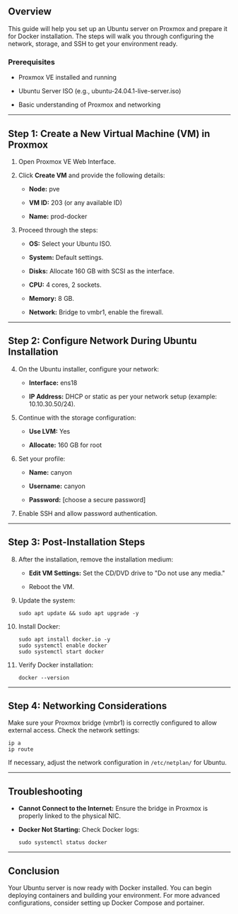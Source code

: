 ## Overview

This guide will help you set up an Ubuntu server on Proxmox and prepare it for Docker installation. The steps will walk you through configuring the network, storage, and SSH to get your environment ready.

### Prerequisites

- Proxmox VE installed and running
    
- Ubuntu Server ISO (e.g., ubuntu-24.04.1-live-server.iso)
    
- Basic understanding of Proxmox and networking
    

---

## Step 1: Create a New Virtual Machine (VM) in Proxmox

1. Open Proxmox VE Web Interface.
    
2. Click **Create VM** and provide the following details:
    
    - **Node:** pve
        
    - **VM ID:** 203 (or any available ID)
        
    - **Name:** prod-docker
        
3. Proceed through the steps:
    
    - **OS:** Select your Ubuntu ISO.
        
    - **System:** Default settings.
        
    - **Disks:** Allocate 160 GB with SCSI as the interface.
        
    - **CPU:** 4 cores, 2 sockets.
        
    - **Memory:** 8 GB.
        
    - **Network:** Bridge to vmbr1, enable the firewall.
        

---

## Step 2: Configure Network During Ubuntu Installation

4. On the Ubuntu installer, configure your network:
    
    - **Interface:** ens18
        
    - **IP Address:** DHCP or static as per your network setup (example: 10.10.30.50/24).
        
5. Continue with the storage configuration:
    
    - **Use LVM:** Yes
        
    - **Allocate:** 160 GB for root
        
6. Set your profile:
    
    - **Name:** canyon
        
    - **Username:** canyon
        
    - **Password:** [choose a secure password]
        
7. Enable SSH and allow password authentication.
    

---

## Step 3: Post-Installation Steps

8. After the installation, remove the installation medium:
    
    - **Edit VM Settings:** Set the CD/DVD drive to "Do not use any media."
        
    - Reboot the VM.
        
9. Update the system:
    
    ```
    sudo apt update && sudo apt upgrade -y
    ```
    
10. Install Docker:
    
    ```
    sudo apt install docker.io -y
    sudo systemctl enable docker
    sudo systemctl start docker
    ```
    
11. Verify Docker installation:
    
    ```
    docker --version
    ```
    

---

## Step 4: Networking Considerations

Make sure your Proxmox bridge (vmbr1) is correctly configured to allow external access. Check the network settings:

```
ip a
ip route
```

If necessary, adjust the network configuration in `/etc/netplan/` for Ubuntu.

---

## Troubleshooting

- **Cannot Connect to the Internet:** Ensure the bridge in Proxmox is properly linked to the physical NIC.
    
- **Docker Not Starting:** Check Docker logs:
    
    ```
    sudo systemctl status docker
    ```
    

---

## Conclusion

Your Ubuntu server is now ready with Docker installed. You can begin deploying containers and building your environment. For more advanced configurations, consider setting up Docker Compose and portainer.